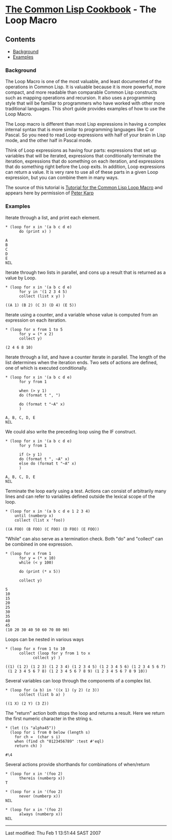 [The Common Lisp Cookbook](index.html) - The Loop Macro
=======================================================

Contents
--------

-   [Background](#background)
-   [Examples](#examples)

### Background

The Loop Macro is one of the most valuable, and least documented of the
operations in Common Lisp. It is valuable because it is more powerful,
more compact, and more readable than comparable Common Lisp constructs
such as mapping operations and recursion. It also uses a programming
style that will be familiar to programmers who have worked with other
more traditional languages. This short guide provides examples of how to
use the Loop Macro.

The Loop macro is different than most Lisp expressions in having a
complex internal syntax that is more similar to programming languages
like C or Pascal. So you need to read Loop expressions with half of your
brain in Lisp mode, and the other half in Pascal mode.

Think of Loop expressions as having four parts: expressions that set up
variables that will be iterated, expressions that conditionally
terminate the iteration, expressions that do something on each
iteration, and expressions that do something right before the Loop
exits. In addition, Loop expressions can return a value. It is very rare
to use all of these parts in a given Loop expression, but you can
combine them in many ways.

The source of this tutorial is [Tutorial for the Common Lisp Loop
Macro](http://www.ai.sri.com/~pkarp/loop.html) and appears here by
permission of [Peter Karp](mailto:pkarp@ai.sri.com)

### Examples

Iterate through a list, and print each element.



    * (loop for x in '(a b c d e)
          do (print x) )

    A 
    B 
    C 
    D 
    E 
    NIL

Iterate through two lists in parallel, and cons up a result that is
returned as a value by Loop.

    * (loop for x in '(a b c d e)
          for y in '(1 2 3 4 5)
          collect (list x y) )

    ((A 1) (B 2) (C 3) (D 4) (E 5))

Iterate using a counter, and a variable whose value is computed from an
expression on each iteration.

    * (loop for x from 1 to 5
          for y = (* x 2)
          collect y)

    (2 4 6 8 10)

Iterate through a list, and have a counter iterate in parallel. The
length of the list determines when the iteration ends. Two sets of
actions are defined, one of which is executed conditionally.

    * (loop for x in '(a b c d e)
          for y from 1

          when (> y 1)
          do (format t ", ")

          do (format t "~A" x)
          )
          
    A, B, C, D, E
    NIL

We could also write the preceding loop using the IF construct.

    * (loop for x in '(a b c d e)
          for y from 1

          if (> y 1)
          do (format t ", ~A" x)
          else do (format t "~A" x)
          )
          
    A, B, C, D, E
    NIL

Terminate the loop early using a test. Actions can consist of
arbitrarily many lines and can refer to variables defined outside the
lexical scope of the loop.

    * (loop for x in '(a b c d e 1 2 3 4)
        until (numberp x)
        collect (list x 'foo))

    ((A FOO) (B FOO) (C FOO) (D FOO) (E FOO))

"While" can also serve as a termination check. Both "do" and "collect"
can be combined in one expression.

    * (loop for x from 1
          for y = (* x 10)
          while (< y 100)

          do (print (* x 5))

          collect y)

    5 
    10 
    15 
    20 
    25 
    30 
    35 
    40 
    45 
    (10 20 30 40 50 60 70 80 90)

Loops can be nested in various ways

    * (loop for x from 1 to 10
          collect (loop for y from 1 to x 
                collect y) )

    ((1) (1 2) (1 2 3) (1 2 3 4) (1 2 3 4 5) (1 2 3 4 5 6) (1 2 3 4 5 6 7)
     (1 2 3 4 5 6 7 8) (1 2 3 4 5 6 7 8 9) (1 2 3 4 5 6 7 8 9 10))

Several variables can loop through the components of a complex list.

    * (loop for (a b) in '((x 1) (y 2) (z 3))
          collect (list b a) )

    ((1 X) (2 Y) (3 Z))

The "return" action both stops the loop and returns a result. Here we
return the first numeric character in the string s.

    * (let ((s "alpha45"))
      (loop for i from 0 below (length s)
        for ch =  (char s i)
        when (find ch "0123456789" :test #'eql)
        return ch) )

    #\4

Several actions provide shorthands for combinations of when/return

    * (loop for x in '(foo 2) 
          thereis (numberp x))
    T

    * (loop for x in '(foo 2) 
          never (numberp x))
    NIL

    * (loop for x in '(foo 2) 
          always (numberp x))
    NIL

* * * * *

Last modified: Thu Feb 1 13:51:44 SAST 2007

